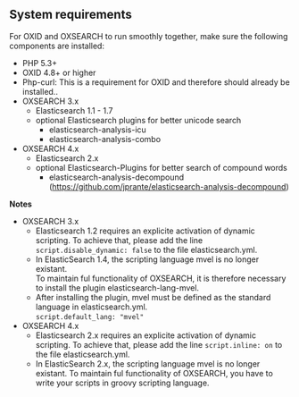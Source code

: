 ## System requirements ##

For OXID and OXSEARCH to run smoothly together, make sure the following components are installed:

- PHP 5.3+
- OXID 4.8+ or higher
- Php-curl: This is a requirement for OXID and therefore should already be installed..
- OXSEARCH 3.x
    - Elasticsearch 1.1 - 1.7
    - optional Elasticsearch plugins for better unicode search  
        - elasticsearch-analysis-icu  
        - elasticsearch-analysis-combo
- OXSEARCH 4.x
    - Elasticsearch 2.x
    - optional Elasticsearch-Plugins for better search of compound words
        - elasticsearch-analysis-decompound (https://github.com/jprante/elasticsearch-analysis-decompound)

__Notes__

- OXSEARCH 3.x
    - Elasticsearch 1.2 requires an explicite activation of dynamic scripting. To achieve that, please add the line  
         `script.disable_dynamic: false`
         to the file elasticsearch.yml.  
    - In ElasticSearch 1.4, the scripting language mvel is no longer existant.  
      To maintain ful functionality of OXSEARCH, it is therefore necessary to install the plugin elasticsearch-lang-mvel.  
    - After installing the plugin, mvel must be defined as the standard language in elasticsearch.yml.  
        `script.default_lang: "mvel"`
- OXSEARCH 4.x
    - Elasticsearch 2.x requires an explicite activation of dynamic scripting. To achieve that, please add the line
        `script.inline: on`
        to the file elasticsearch.yml.
    - In ElasticSearch 2.x, the scripting language mvel is no longer existant.
        To maintain ful functionality of OXSEARCH, you have to write your scripts in groovy scripting language.

